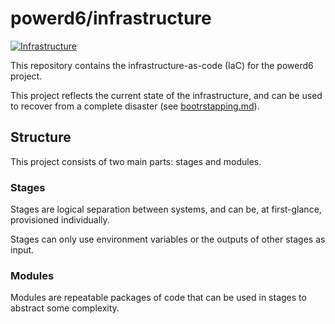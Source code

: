 # powerd6/infrastructure

[![Infrastructure](https://github.com/powerd6/infra/actions/workflows/infrastructure.yml/badge.svg?event=workflow_dispatch)](https://github.com/powerd6/infra/actions/workflows/infrastructure.yml)

This repository contains the infrastructure-as-code (IaC) for the powerd6 project.

This project reflects the current state of the infrastructure, and can be used
to recover from a complete disaster (see [bootrstapping.md](./bootstrapping.md)).

## Structure

This project consists of two main parts: stages and modules.

### Stages

Stages are logical separation between systems, and can be, at first-glance,
 provisioned individually.

Stages can only use environment variables or the outputs of other stages as input.

### Modules

Modules are repeatable packages of code that can be used in stages to abstract
some complexity.

